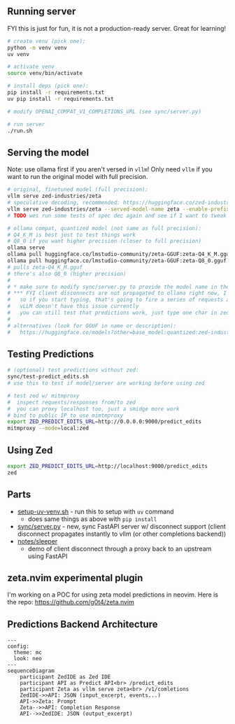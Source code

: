 ## Running server

FYI this is just for fun, it is not a production-ready server. Great for learning!

```bash
# create venv (pick one):
python -m venv venv
uv venv

# activate venv
source venv/bin/activate

# install deps (pick one):
pip install -r requirements.txt
uv pip install -r requirements.txt

# modify OPENAI_COMPAT_V1_COMPLETIONS_URL (see sync/server.py)

# run server
./run.sh
```

## Serving the model

Note: use ollama first if you aren't versed in `vllm`! Only need `vllm` if you want to run the original model with full precision.

```sh
# original, finetuned model (full precision):
vllm serve zed-industries/zeta
# speculative decoding, recommended: https://huggingface.co/zed-industries/zeta
vllm serve zed-industries/zeta --served-model-name zeta --enable-prefix-caching --enable-chunked-prefill --quantization="fp8" --speculative-model [ngram] --ngram-prompt-lookup-max 4 --ngram-prompt-lookup-min 2 --num-speculative-tokens 8
# TODO wes run some tests of spec dec again and see if I want to tweak this recommendation

# ollama compat, quantized model (not same as full precision):
# Q4_K_M is best just to test things work
# Q8_0 if you want higher precision (closer to full precision)
ollama serve
ollama pull huggingface.co/lmstudio-community/zeta-GGUF:zeta-Q4_K_M.gguf
ollama pull huggingface.co/lmstudio-community/zeta-GGUF:zeta-Q8_0.gguf
# pulls zeta-Q4_K_M.gguf
# there's also Q8_0 (higher precision)
#
# * make sure to modify sync/server.py to provide the model name in the request parameters (uncomment the example code)
# *** FYI client disconnects are not propagated to ollama right now, I need to check what's going on and fix before this will work well
#   so if you start typing, that's going to fire a series of requests and then you'll have to wait for all of them to finish before the last one will complete
#   vLLM doesn't have this issue currently
#   you can still test that predictions work, just type one char in zed, or go into inser mode and then you'll get a prediction!
#
# alternatives (look for GGUF in name or description):
#   https://huggingface.co/models?other=base_model:quantized:zed-industries/zeta

```

## Testing Predictions

```sh
# (optional) test predictions without zed:
sync/test-predict_edits.sh
# use this to test if model/server are working before using zed

# test zed w/ mitmproxy
#  inspect requests/responses from/to zed
#  you can proxy localhost too, just a smidge more work
# bind to public IP to use mimtmproxy
export ZED_PREDICT_EDITS_URL=http://0.0.0.0:9000/predict_edits
mitmproxy --mode=local:zed

```

## Using Zed

```sh
export ZED_PREDICT_EDITS_URL=http://localhost:9000/predict_edits
zed
```

## Parts

- [setup-uv-venv.sh](setup-uv-venv.sh) - run this to setup with `uv` command
    - does same things as above with `pip install`
- [sync/server.py](sync/server.py) - new, sync FastAPI server w/ disconnect support (client disconnect propagates instantly to vllm (or other completions backend))
- [notes/sleeper](notes/sleeper)
    - demo of client disconnect through a proxy back to an upstream using FastAPI

## zeta.nvim experimental plugin

I'm working on a POC for using zeta model predictions in neovim.
Here is the repo: https://github.com/g0t4/zeta.nvim

## Predictions Backend Architecture

```mermaid
---
config:
  theme: mc
  look: neo
---
sequenceDiagram
    participant ZedIDE as Zed IDE
    participant API as Predict API<br> /predict_edits
    participant Zeta as vllm serve zeta<br> /v1/comletions
    ZedIDE->>API: JSON (input_excerpt, events...)
    API->>Zeta: Prompt
    Zeta-->>API: Completion Response
    API-->>ZedIDE: JSON (output_excerpt)
```
